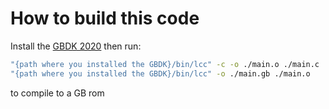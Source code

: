 # How to build this code

Install the [GBDK 2020](https://github.com/gbdk-2020/gbdk-2020) then run:

```sh
"{path where you installed the GBDK}/bin/lcc" -c -o ./main.o ./main.c
"{path where you installed the GBDK}/bin/lcc" -o ./main.gb ./main.o
```

to compile to a GB rom
